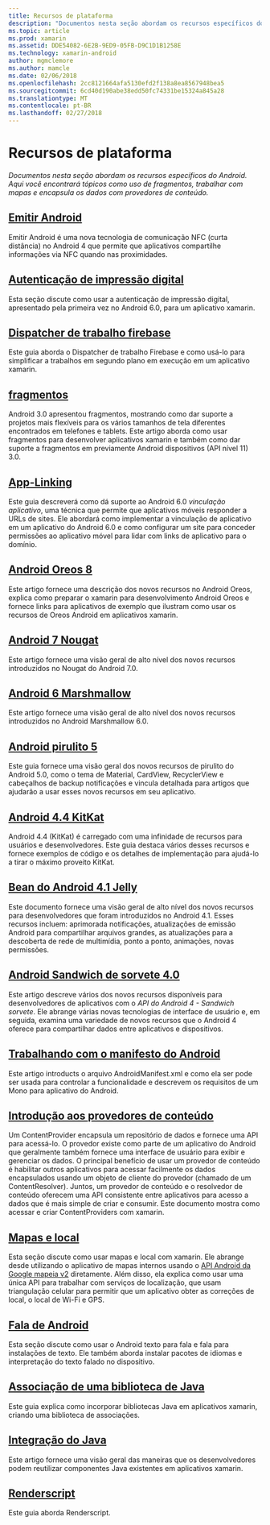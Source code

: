 ```yaml
---
title: Recursos de plataforma
description: "Documentos nesta seção abordam os recursos específicos do Android. Aqui você encontrará tópicos como uso de fragmentos, trabalhar com mapas e encapsula os dados com provedores de conteúdo."
ms.topic: article
ms.prod: xamarin
ms.assetid: DDE54082-6E2B-9ED9-05FB-D9C1D1B1258E
ms.technology: xamarin-android
author: mgmclemore
ms.author: mamcle
ms.date: 02/06/2018
ms.openlocfilehash: 2cc8121664afa5130efd2f138a8ea8567948bea5
ms.sourcegitcommit: 6cd40d190abe38edd50fc74331be15324a845a28
ms.translationtype: MT
ms.contentlocale: pt-BR
ms.lasthandoff: 02/27/2018
---
```

# <a name="platform-features"></a>Recursos de plataforma

_Documentos nesta seção abordam os recursos específicos do Android. Aqui você encontrará tópicos como uso de fragmentos, trabalhar com mapas e encapsula os dados com provedores de conteúdo._

## <a name="android-beamandroidplatformandroid-beammd"></a>[Emitir Android](~/android/platform/android-beam.md)

Emitir Android é uma nova tecnologia de comunicação NFC (curta distância) no Android 4 que permite que aplicativos compartilhe informações via NFC quando nas proximidades.

## <a name="fingerprint-authenticationandroidplatformfingerprint-authenticationindexmd"></a>[Autenticação de impressão digital](~/android/platform/fingerprint-authentication/index.md)

Esta seção discute como usar a autenticação de impressão digital, apresentado pela primeira vez no Android 6.0, para um aplicativo xamarin.


## <a name="firebase-job-dispatcherandroidplatformfirebase-job-dispatchermd"></a>[Dispatcher de trabalho firebase](~/android/platform/firebase-job-dispatcher.md)

Este guia aborda o Dispatcher de trabalho Firebase e como usá-lo para simplificar a trabalhos em segundo plano em execução em um aplicativo xamarin.



##  <a name="fragmentsandroidplatformfragmentsindexmd"></a>[fragmentos](~/android/platform/fragments/index.md)

Android 3.0 apresentou fragmentos, mostrando como dar suporte a projetos mais flexíveis para os vários tamanhos de tela diferentes encontrados em telefones e tablets. Este artigo aborda como usar fragmentos para desenvolver aplicativos xamarin e também como dar suporte a fragmentos em previamente Android dispositivos (API nível 11) 3.0. 



## <a name="app-linkingandroidplatformapp-linkingmd"></a>[App-Linking](~/android/platform/app-linking.md)

Este guia descreverá como dá suporte ao Android 6.0 _vinculação aplicativo_, uma técnica que permite que aplicativos móveis responder a URLs de sites. Ele abordará como implementar a vinculação de aplicativo em um aplicativo do Android 6.0 e como configurar um site para conceder permissões ao aplicativo móvel para lidar com links de aplicativo para o domínio.



##  <a name="android-8-oreoandroidplatformoreomd"></a>[Android Oreos 8](~/android/platform/oreo.md)

Este artigo fornece uma descrição dos novos recursos no Android Oreos, explica como preparar o xamarin para desenvolvimento Android Oreos e fornece links para aplicativos de exemplo que ilustram como usar os recursos de Oreos Android em aplicativos xamarin.



##  <a name="android-7-nougatandroidplatformnougatmd"></a>[Android 7 Nougat](~/android/platform/nougat.md)

Este artigo fornece uma visão geral de alto nível dos novos recursos introduzidos no Nougat do Android 7.0.




##  <a name="android-6-marshmallowandroidplatformmarshmallowmd"></a>[Android 6 Marshmallow](~/android/platform/marshmallow.md)

Este artigo fornece uma visão geral de alto nível dos novos recursos introduzidos no Android Marshmallow 6.0.




##  <a name="android-5-lollipopandroidplatformlollipopmd"></a>[Android pirulito 5](~/android/platform/lollipop.md)

Este guia fornece uma visão geral dos novos recursos de pirulito do Android 5.0, como o tema de Material, CardView, RecyclerView e cabeçalhos de backup notificações e vincula detalhada para artigos que ajudarão a usar esses novos recursos em seu aplicativo. 



##  <a name="android-44-kitkatandroidplatformkitkatmd"></a>[Android 4.4 KitKat](~/android/platform/kitkat.md)

Android 4.4 (KitKat) é carregado com uma infinidade de recursos para usuários e desenvolvedores. Este guia destaca vários desses recursos e fornece exemplos de código e os detalhes de implementação para ajudá-lo a tirar o máximo proveito KitKat. 




##  <a name="android-41-jelly-beanandroidplatformjelly-beanmd"></a>[Bean do Android 4.1 Jelly](~/android/platform/jelly-bean.md)

Este documento fornece uma visão geral de alto nível dos novos recursos para desenvolvedores que foram introduzidos no Android 4.1. Esses recursos incluem: aprimorada notificações, atualizações de emissão Android para compartilhar arquivos grandes, as atualizações para a descoberta de rede de multimídia, ponto a ponto, animações, novas permissões. 



##  <a name="android-40-ice-cream-sandwichandroidplatformice-cream-sandwichmd"></a>[Android Sandwich de sorvete 4.0](~/android/platform/ice-cream-sandwich.md)

Este artigo descreve vários dos novos recursos disponíveis para desenvolvedores de aplicativos com o *API do Android 4 - Sandwich sorvete*. Ele abrange várias novas tecnologias de interface de usuário e, em seguida, examina uma variedade de novos recursos que o Android 4 oferece para compartilhar dados entre aplicativos e dispositivos. 


##  <a name="working-with-the-android-manifestandroid-manifestmd"></a>[Trabalhando com o manifesto do Android](android-manifest.md)

Este artigo introducts o arquivo AndroidManifest.xml e como ela ser pode ser usada para controlar a funcionalidade e descrevem os requisitos de um Mono para aplicativo do Android.


##  <a name="introduction-to-content-providersandroidplatformcontent-providersindexmd"></a>[Introdução aos provedores de conteúdo](~/android/platform/content-providers/index.md)

Um ContentProvider encapsula um repositório de dados e fornece uma API para acessá-lo. O provedor existe como parte de um aplicativo do Android que geralmente também fornece uma interface de usuário para exibir e gerenciar os dados. O principal benefício de usar um provedor de conteúdo é habilitar outros aplicativos para acessar facilmente os dados encapsulados usando um objeto de cliente do provedor (chamado de um ContentResolver). Juntos, um provedor de conteúdo e o resolvedor de conteúdo oferecem uma API consistente entre aplicativos para acesso a dados que é mais simple de criar e consumir. Este documento mostra como acessar e criar ContentProviders com xamarin. 



##  <a name="maps-and-locationandroidplatformmaps-and-locationindexmd"></a>[Mapas e local](~/android/platform/maps-and-location/index.md)

Esta seção discute como usar mapas e local com xamarin. Ele abrange desde utilizando o aplicativo de mapas internos usando o [API Android da Google mapeia v2](https://developers.google.com/maps/documentation/android/) diretamente. Além disso, ela explica como usar uma única API para trabalhar com serviços de localização, que usam triangulação celular para permitir que um aplicativo obter as correções de local, o local de Wi-Fi e GPS. 



## <a name="android-speechandroidplatformspeechmd"></a>[Fala de Android](~/android/platform/speech.md)

Esta seção discute como usar o Android texto para fala e fala para instalações de texto. Ele também aborda instalar pacotes de idiomas e interpretação do texto falado no dispositivo. 


##  <a name="binding-a-java-librarybinding-java-libraryindexmd"></a>[Associação de uma biblioteca de Java](binding-java-library/index.md)

Este guia explica como incorporar bibliotecas Java em aplicativos xamarin, criando uma biblioteca de associações.

##  <a name="java-integrationjava-integrationindexmd"></a>[Integração do Java](java-integration/index.md)

Este artigo fornece uma visão geral das maneiras que os desenvolvedores podem reutilizar componentes Java existentes em aplicativos xamarin.

##  <a name="renderscriptrenderscriptmd"></a>[Renderscript](renderscript.md)

Este guia aborda Renderscript.